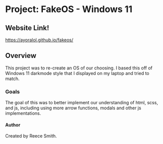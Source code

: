 # Project: FakeOS - Windows 11
## Website Link!
https://ayoralol.github.io/fakeos/

## Overview

This project was to re-create an OS of our choosing.
I based this off of Windows 11 darkmode style that I displayed on my laptop and tried to match.

### Goals

The goal of this was to better implement our understanding of html, scss, and js, including using more arrow functions, modals and other js implementations.

#### Author

Created by Reece Smith.
